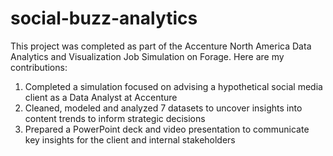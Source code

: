 # social-buzz-analytics
This project was completed as part of the Accenture North America Data Analytics and Visualization Job Simulation on Forage. Here are my contributions: 
1. Completed a simulation focused on advising a hypothetical social media client as a Data Analyst at Accenture
2. Cleaned, modeled and analyzed 7 datasets to uncover insights into content trends to inform strategic decisions
3. Prepared a PowerPoint deck and video presentation to communicate key insights for the client and internal stakeholders
